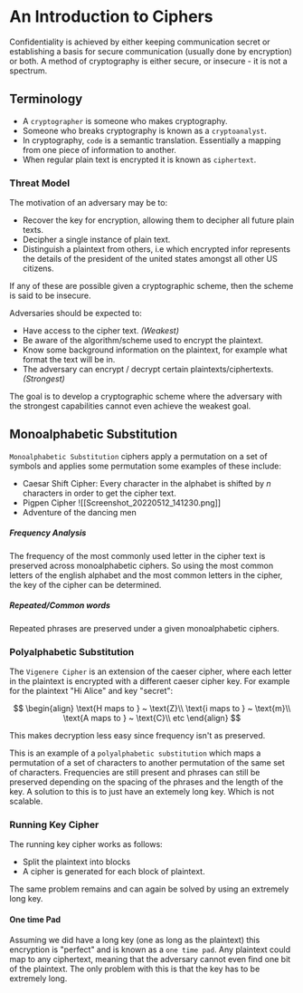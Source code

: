  # An Introduction to Ciphers
Confidentiality is achieved by either keeping communication secret or establishing a basis for secure communication (usually done by encryption) or both. A method of cryptography is either secure, or insecure - it is not a spectrum.
## Terminology
* A `cryptographer` is someone who makes cryptography. 
* Someone who breaks cryptography is known as a `cryptoanalyst`. 
* In cryptography, `code` is a semantic translation. Essentially a mapping from one piece of information to another.
* When regular plain text is encrypted it is known as `ciphertext`.

### Threat  Model
The motivation of an adversary may be to:
* Recover the key for encryption, allowing them to decipher all future plain texts.
* Decipher a single instance of plain text.
* Distinguish a plaintext from others, i.e which encrypted infor represents the details of the president of the united states amongst all other US citizens.

If any of these are possible given a cryptographic scheme, then the scheme is said to be insecure.

Adversaries should be expected to:
* Have access to the cipher text. *(Weakest)*
* Be aware of the algorithm/scheme used to encrypt the plaintext.
* Know some background information on the plaintext, for example what format the text will be in. 
* The adversary can encrypt / decrypt certain plaintexts/ciphertexts. *(Strongest)*

The goal is to develop a cryptographic scheme where the adversary with the strongest capabilities cannot even achieve the weakest goal.


## Monoalphabetic Substitution 

`Monoalphabetic Substitution` ciphers apply a permutation on a set of symbols and applies some permutation some examples of these include:
* Caesar Shift Cipher: Every character in the alphabet is shifted by $n$ characters in order to get the cipher text.
* Pigpen Cipher 
![[Screenshot_20220512_141230.png]]
*  Adventure of the dancing men

##### Frequency Analysis
The frequency of the most commonly used letter in the cipher text is preserved across monoalphabetic ciphers. So using the most common letters of the english alphabet and the most common letters in the cipher, the key of the cipher can be determined.

##### Repeated/Common words
Repeated phrases are preserved under a given monoalphabetic ciphers.


### Polyalphabetic Substitution
The `Vigenere Cipher` is an extension of the caeser cipher, where each letter in the plaintext is encrypted with a different caeser cipher key.
For example for the plaintext "Hi Alice" and key "secret":

$$
\begin{align}
\text{H maps to } ~ \text{Z}\\
\text{i maps to } ~ \text{m}\\
\text{A maps to } ~ \text{C}\\
etc
\end{align}
$$

This makes decryption less easy since frequency isn't as preserved. 

This is an example of a `polyalphabetic substitution` which maps a permutation of a set of characters to another permutation of the same set of characters. Frequencies are still present and phrases can still be preserved depending on the spacing of the phrases and the length of the key. A solution to this is to just have an extemely long key. Which is not scalable.

### Running Key Cipher
The running key cipher works as follows:
* Split the plaintext into blocks
* A cipher is generated for each block of plaintext.

The same problem remains and can again be solved by using an extremely long key. 

#### One time Pad
Assuming we did have a long key (one as long as the plaintext) this encryption is "perfect" and is known as a `one time pad`. Any plaintext could map to any ciphertext, meaning that the adversary cannot even find one bit of the plaintext. The only problem with this is that the key has to be extremely long. 